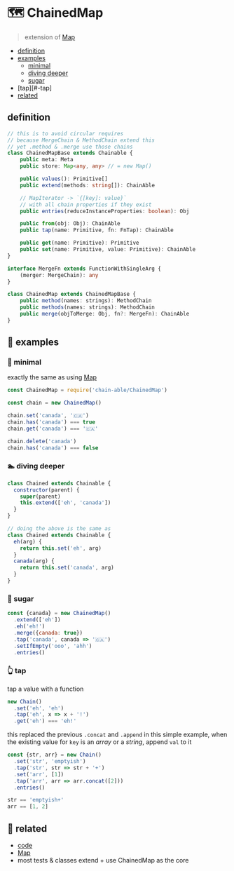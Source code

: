 # 🗺 ChainedMap

> extension of [Map][map]

- [definition](#definition)
- [examples](#-examples)
  - [minimal](#-minimal)
  - [diving deeper](#-diving-deeper)
  - [sugar](#-sugar)
- [tap][#-tap]
- [related](#-related)

## definition

```ts
// this is to avoid circular requires
// because MergeChain & MethodChain extend this
// yet .method & .merge use those chains
class ChainedMapBase extends Chainable {
	public meta: Meta
	public store: Map<any, any> // = new Map()

	public values(): Primitive[]
	public extend(methods: string[]): ChainAble

	// MapIterator -> `{[key]: value}`
	// with all chain properties if they exist
	public entries(reduceInstanceProperties: boolean): Obj

	public from(obj: Obj): ChainAble
	public tap(name: Primitive, fn: FnTap): ChainAble

	public get(name: Primitive): Primitive
	public set(name: Primitive, value: Primitive): ChainAble
}

interface MergeFn extends FunctionWithSingleArg {
	(merger: MergeChain): any
}

class ChainedMap extends ChainedMapBase {
	public method(names: strings): MethodChain
	public methods(names: strings): MethodChain
	public merge(objToMerge: Obj, fn?: MergeFn): ChainAble
}
```

## 📘 examples

### 👾 minimal

exactly the same as using [Map][map]

```js
const ChainedMap = require('chain-able/ChainedMap')

const chain = new ChainedMap()

chain.set('canada', '🇨🇦')
chain.has('canada') === true
chain.get('canada') === '🇨🇦'

chain.delete('canada')
chain.has('canada') === false
```

### 🏊 diving deeper

```js
class Chained extends Chainable {
  constructor(parent) {
    super(parent)
    this.extend(['eh', 'canada'])
  }
}

// doing the above is the same as
class Chained extends Chainable {
  eh(arg) {
    return this.set('eh', arg)
  }
  canada(arg) {
    return this.set('canada', arg)
  }
}
```

### 🍬 sugar

```js
const {canada} = new ChainedMap()
  .extend(['eh'])
  .eh('eh!')
  .merge({canada: true})
  .tap('canada', canada => '🇨🇦')
  .setIfEmpty('ooo', 'ahh')
  .entries()
```


### 👆 tap

tap a value with a function

```js
new Chain()
  .set('eh', 'eh')
  .tap('eh', x => x + '!')
  .get('eh') === 'eh!'
```

this replaced the previous `.concat` and `.append`
in this simple example, when the existing value for `key` is an _array_ or a _string_, append `val` to it

```js
const {str, arr} = new Chain()
  .set('str', 'emptyish')
  .tap('str', str => str + '+')
  .set('arr', [1])
  .tap('arr', arr => arr.concat([2]))
  .entries()

str == 'emptyish+'
arr == [1, 2]
```

## 🔗 related

- [code][code]
- [Map][map]
- most tests & classes extend + use ChainedMap as the core

[code]: https://github.com/fluents/chain-able/tree/master/src/ChainedMap.js
[map]: https://ponyfoo.com/articles/es6-maps-in-depth
